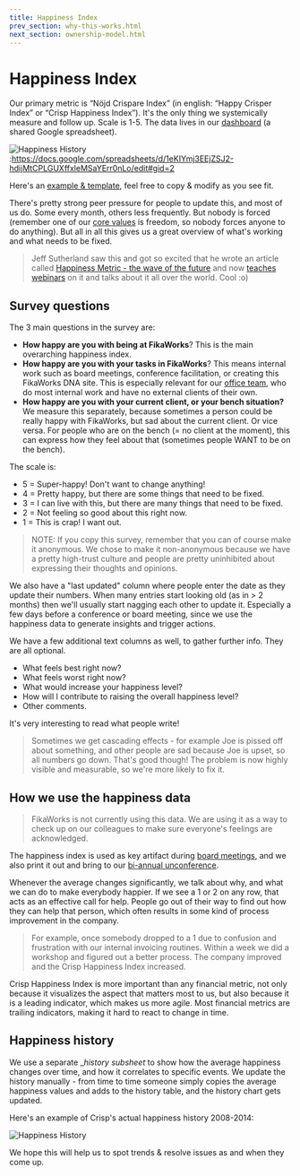 ```yaml
---
title: Happiness Index
prev_section: why-this-works.html
next_section: ownership-model.html
---
```


Happiness Index
===============

Our primary metric is “Nöjd Crispare Index” (in english: “Happy Crisper Index” or “Crisp Happiness Index”). It's the only thing we systemically measure and follow up. Scale is 1-5. The data lives in our [dashboard](dashboard.html) (a shared Google spreadsheet).

![Happiness History](../assets/HappinessIndex.png "Happiness History"):https://docs.google.com/spreadsheets/d/1eKIYmj3EEjZSJ2-hdijMtCPLGUXffxleMSaYErr0nLo/edit#gid=2

Here's an [example & template](https://docs.google.com/a/crisp.se/spreadsheet/ccc?key=0ApEy2bnWDb5fdG1QZzZSeUhFQWJEc2pEdkVDOHkySEE), feel free to copy & modify as you see fit.

There's pretty strong peer pressure for people to update this, and most of us do. Some every month, others less frequently. But nobody is forced (remember one of our [core values](what-is-thecloudnatives.html) is freedom, so nobody forces anyone to do anything). But all in all this gives us a great overview of what's working and what needs to be fixed.

> Jeff Sutherland saw this and got so excited that he wrote an article called [Happiness Metric - the wave of the future](http://www.scruminc.com/happiness-metric-wave-of-future) and now [teaches webinars](http://www.scruminc.com/happiness_metric/) on it and talks about it all over the world. Cool :o)

Survey questions
----------------

The 3 main questions in the survey are:

-   **How happy are you with being at FikaWorks**? This is the main overarching happiness index.
-   **How happy are you with your tasks in FikaWorks**? This means internal work such as board meetings, conference facilitation, or creating this FikaWorks DNA site. This is especially relevant for our [office team](office-team.html), who do most internal work and have no external clients of their own.
-   **How happy are you with your current client, or your bench situation?** We measure this separately, because sometimes a person could be really happy with FikaWorks, but sad about the current client. Or vice versa. For people who are on the bench (= no client at the moment), this can express how they feel about that (sometimes people WANT to be on the bench).

The scale is:

-   5 = Super-happy! Don't want to change anything!
-   4 = Pretty happy, but there are some things that need to be fixed.
-   3 = I can live with this, but there are many things that need to be fixed.
-   2 = Not feeling so good about this right now.
-   1 = This is crap! I want out.

> NOTE: If you copy this survey, remember that you can of course make it anonymous. We chose to make it non-anonymous because we have a pretty high-trust culture and people are pretty uninhibited about expressing their thoughts and opinions.

We also have a "last updated" column where people enter the date as they update their numbers. When many entries start looking old (as in &gt; 2 months) then we'll usually start nagging each other to update it. Especially a few days before a conference or board meeting, since we use the happiness data to generate insights and trigger actions.

We have a few additional text columns as well, to gather further info. They are all optional.

-   What feels best right now?
-   What feels worst right now?
-   What would increase your happiness level?
-   How will I contribute to raising the overall happiness level?
-   Other comments.

It's very interesting to read what people write!

> Sometimes we get cascading effects - for example Joe is pissed off about something, and other people are sad because Joe is upset, so all numbers go down. That's good though! The problem is now highly visible and measurable, so we're more likely to fix it.

How we use the happiness data
-----------------------------

> FikaWorks is not currently using this data. We are using it as a way to check up on our colleagues to make sure everyone's feelings are acknowledged.

The happiness index is used as key artifact during [board meetings](board.html), and we also print it out and bring to our [bi-annual unconference](unconference.html).

Whenever the average changes significantly, we talk about why, and what we can do to make everybody happier. If we see a 1 or 2 on any row, that acts as an effective call for help. People go out of their way to find out how they can help that person, which often results in some kind of process improvement in the company.

> For example, once somebody dropped to a 1 due to confusion and frustration with our internal invoicing routines. Within a week we did a workshop and figured out a better process. The company improved and the Crisp Happiness Index increased.

Crisp Happiness Index is more important than any financial metric, not only because it visualizes the aspect that matters most to us, but also because it is a leading indicator, which makes us more agile. Most financial metrics are trailing indicators, making it hard to react to change in time.

Happiness history
-----------------

We use a separate __history subsheet_ to show how the average happiness changes over time, and how it correlates to specific events. We update the history manually - from time to time someone simply copies the average happiness values and adds to the history table, and the history chart gets updated.

Here's an example of Crisp's actual happiness history 2008-2014:

![Happiness History](../assets/HappinessHistory.png "Happiness History")

We hope this will help us to spot trends & resolve issues as and when they come up.
